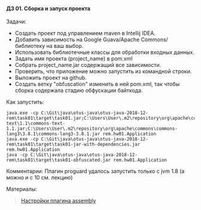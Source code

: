 #### ДЗ 01. Сборка и запуск проекта

Задачи:
- Создать проект под управлением maven в Intellij IDEA. 
- Добавить зависимость на Google Guava/Apache Commons/библиотеку на ваш выбор.
- Использовать библиотечные классы для обработки входных данных.
- Задать имя проекта (project_name) в pom.xml
- Собрать project_name.jar содержащий все зависимости.
- Проверить, что приложение можно запустить из командной строки.
- Выложить проект на github. 
- Создать ветку "obfuscation" изменить в ней pom.xml, так чтобы сборка содержала стадию обфускации байткода.

Как запустить:
```
java.exe -cp C:\Git\java\otus-java\otus-java-2018-12-rem\task01\target\task01.jar;C:\Users\User\.m2\repository\org\apache\commons\commons-text\1.1\commons-text-1.1.jar;C:\Users\User\.m2\repository\org\apache\commons\commons-lang3\3.8.1\commons-lang3-3.8.1.jar rem.hw01.Application
java.exe -cp C:\Git\java\otus-java\otus-java-2018-12-rem\task01\target\task01-jar-with-dependencies.jar rem.hw01.Application
java -cp C:\Git\java\otus-java\otus-java-2018-12-rem\task01\target\task01-obfuscated.jar rem.hw01.Application
```

Комментарии:
Плагин proguard удалось запустить только с jvm 1.8 (а можно и с 10 см. лекцию)

Материалы:
> [Настройки плагина assembly](https://maven.apache.org/plugins/maven-assembly-plugin/single-mojo.html)